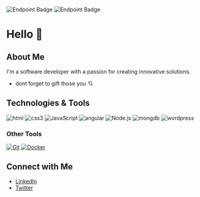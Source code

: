 
![Endpoint Badge](https://img.shields.io/badge/endpoint)
![Endpoint Badge](https://img.shields.io/endpoint?style=flat)



# Hello 👋



## About Me
I'm a software developer with a passion for creating innovative solutions. 


-  dont forget to gift those you 💘


## Technologies & Tools

![html](https://img.shields.io/badge/-html5-black?style=flat&logo=html5)
![css3](https://img.shields.io/badge/-css3-blue?style=flat&logo=css3)
![JavaScript](https://img.shields.io/badge/-JavaScript-black?style=flat-square&logo=javascript)
![angular](https://img.shields.io/badge/-angular-black?style=flat-square&logo=angular)
![Node.js](https://img.shields.io/badge/-Node.js-black?style=flat-square&logo=node.js)
![mongdb](https://img.shields.io/badge/-mongodb-black?style=flat-square&logo=mongodb)
![wordpress](https://img.shields.io/badge/-wordpress-black?style=flat-square&logo=wordpress)





### Other Tools
[![Git](https://simpleicons.org/icons/git.svg)](https://git-scm.com/)
[![Docker](https://simpleicons.org/icons/docker.svg)](https://www.docker.com/)


  


## Connect with Me
- [LinkedIn](link_to_your_linkedin)
- [Twitter](link_to_your_twitter)
